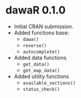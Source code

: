 # dawaR 0.1.0

* Initial CRAN submission.
* Added functions base:
  * `dawa()`
  * `reverse()`
  * `autocomplete()`
* Added data functions
  * `get_data()`
  * `get_map_data()`
* Added utility functions
  * `available_sections()`
  * `status_check()`
